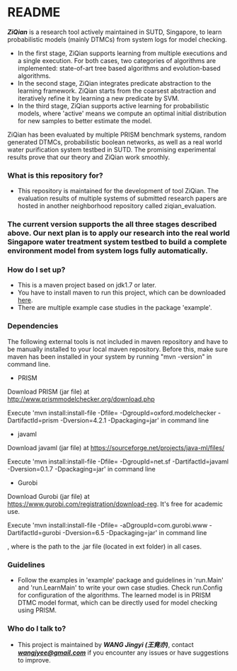 # README #

***ZiQian*** is a research tool actively maintained in SUTD, Singapore, to learn probabilistic models (mainly DTMCs) from system logs for model checking. 

* In the first stage, ZiQian supports learning from multiple executions and a single execution. For both cases, two categories of algorithms are implemented: state-of-art tree based algorithms and evolution-based algorithms.
* In the second stage, ZiQian integrates predicate abstraction to the learning framework. ZiQian starts from the coarsest abstraction and iteratively refine it by learning a new predicate by SVM.
* In the third stage, ZiQian supports active learning for probabilistic models, where 'active' means we compute an optimal initial distribution for new samples to better estimate the model.

ZiQian has been evaluated by multiple PRISM benchmark systems, random generated DTMCs, probabilistic boolean networks, as well as a real world water purification system testbed in SUTD. The promising experimental results prove that our theory and ZiQian work smoothly.     

### What is this repository for? ###

* This repository is maintained for the development of tool ZiQian. The evaluation results of multiple systems of submitted research papers are hosted in another neighborhood repository called ziqian_evaluation. 


### The current version supports the all three stages described above. Our next plan is to apply our research into the real world Singapore water treatment system testbed to build a complete environment model from system logs fully automatically. ###

### How do I set up? ###

* This is a maven project based on jdk1.7 or later.
* You have to install maven to run this project, which can be downloaded [here](http://maven.apache.org/).
* There are multiple example case studies in the package 'example'.

### Dependencies ###
The following external tools is not included in maven repository and have to be manually installed to your local maven repository. Before this, make sure maven has been installed in your system by running "mvn -version" in command line.


* PRISM

Download PRISM (jar file) at http://www.prismmodelchecker.org/download.php

Execute 'mvn install:install-file -Dfile=<path-to-file> -DgroupId=oxford.modelchecker 
    -DartifactId=prism -Dversion=4.2.1 -Dpackaging=jar' in command line



* javaml

Download javaml (jar file) at https://sourceforge.net/projects/java-ml/files/


Execute 'mvn install:install-file -Dfile=<path-to-file> -DgroupId=net.sf 
    -DartifactId=javaml -Dversion=0.1.7 -Dpackaging=jar' in command line


* Gurobi

Download Gurobi (jar file) at https://www.gurobi.com/registration/download-reg. It's free for academic use.

Execute 'mvn install:install-file -Dfile=<path-to-file> -aDgroupId=com.gurobi.www 
    -DartifactId=gurobi -Dversion=6.5 -Dpackaging=jar' in command line


, where <path-to-file> is the path to the .jar file (located in ext folder) in all cases.



### Guidelines ###
* Follow the examples in 'example' package and guidelines in 'run.Main' and 'run.LearnMain' to write your own case studies. Check run.Config for configuration of the algorithms. The learned model is in PRISM DTMC model format, which can be directly used for model checking using PRISM.

### Who do I talk to? ###

* This project is maintained by ***WANG Jingyi (王竟亦)***, contact ***wangjyee@gmail.com*** if you encounter any issues or have suggestions to improve.